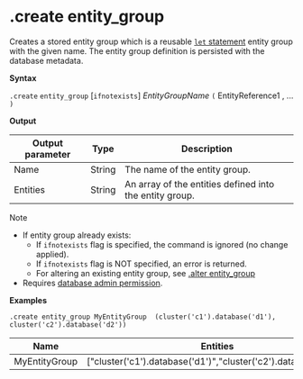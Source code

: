 # .create entity_group

Creates a stored entity group which is a reusable [`let` statement](../query/letstatement.md)
entity group with the given name. The entity group definition is persisted with the database metadata.

    
**Syntax**

`.create` `entity_group` [`ifnotexists`] *EntityGroupName* `(` EntityReference1 , ... `)`

**Output**    
    
|Output parameter |Type |Description
|---|---|--- 
|Name  |String |The name of the entity group. 
|Entities  |String | An array of the entities defined into the entity group.

> [!NOTE]
> * If entity group already exists:
>    * If `ifnotexists` flag is specified, the command is ignored (no change applied).
>    * If `ifnotexists` flag is NOT specified, an error is returned.
>    * For altering an existing entity group, see [.alter entity_group](entity-group-alter.md)
> * Requires [database admin permission](../management/access-control/role-based-authorization.md).

**Examples** 

```kusto
.create entity_group MyEntityGroup  (cluster('c1').database('d1'), cluster('c2').database('d2'))
```

|Name|Entities|
|---|---|
|MyEntityGroup|["cluster('c1').database('d1')","cluster('c2').database('d2')"]|
